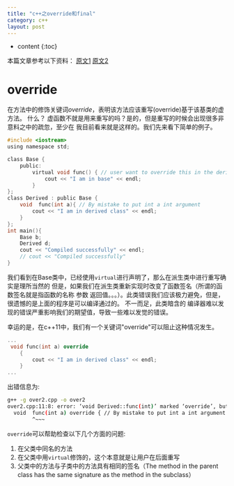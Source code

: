 ```yaml
---
title: "c++之override和final"
category: c++
layout: post
---
```

* content
{:toc}

本篇文章参考以下资料：
[原文1](https://www.modernescpp.com/index.php/override-and-final)
[原文2](https://www.geeksforgeeks.org/override-keyword-c/)
# override
在方法中的修饰关键词*override*，表明该方法应该重写(override)基于该基类的虚方法。 什么？
虚函数不就是用来重写的吗？是的，但是重写的时候会出现很多非意料之中的疏忽，至少在
我目前看来就是这样的。我们先来看下简单的例子。
```c
#include <iostream>
using namespace std;

class Base {
	public:
		virtual void func() { // user want to override this in the derived class
			cout << "I am in base" << endl;
		}
};
class Derived : public Base {
	void  func(int a){ // By mistake to put int a int argument
		cout << "I am in derived class" << endl;
	}
};
int main(){
	Base b;
	Derived d;
	cout << "Compiled successfully" << endl;
	// cout << "Compiled successfully"
}
```
我们看到在Base类中，已经使用`virtual`进行声明了，那么在派生类中进行重写确实是理所当然的
但是，如果我们在派生类重新实现时改变了函数签名（所谓的函数签名就是指函数的名称 参数
返回值。。。）。此类错误我们应该极力避免，但是，很遗憾的是上面的程序是可以编译通过的。
不一而足，此类暗含的 编译器难以发现的错误严重影响我们的期望值，导致一些难以发觉的错误。

幸运的是，在c++11中，我们有一个关键词"override"可以阻止这种情况发生。
```c++
...
 void func(int a) override
    {
        cout << "I am in derived class" << endl;
    }
...
```

出错信息为:
```bash
g++ -g over2.cpp -o over2
over2.cpp:11:8: error: ‘void Derived::func(int)’ marked ‘override’, but does not override
  void  func(int a) override { // By mistake to put int a int argument
        ^~~~
```
`override`可以帮助检查以下几个方面的问题:
1. 在父类中同名的方法
2. 在父类中用`virtual`修饰的，这个本意就是让用户在后面重写
3. 父类中的方法与子类中的方法具有相同的签名（The method in the parent class has the same signature as the method in the subclass）

